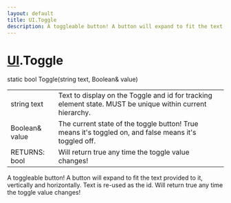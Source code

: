 ```yaml
---
layout: default
title: UI.Toggle
description: A toggleable button! A button will expand to fit the text provided to it, vertically and horizontally. Text is re-used as the id. Will return true any time the toggle value changes!
---
```

# [UI]({{site.url}}/Pages/Reference/UI.html).Toggle

<div class='signature' markdown='1'>
static bool Toggle(string text, Boolean& value)
</div>

|  |  |
|--|--|
|string text|Text to display on the Toggle and id for             tracking element state. MUST be unique within current hierarchy.|
|Boolean& value|The current state of the toggle button! True              means it's toggled on, and false means it's toggled off.|
|RETURNS: bool|Will return true any time the toggle value changes!|

A toggleable button! A button will expand to fit the
text provided to it, vertically and horizontally. Text is re-used
as the id. Will return true any time the toggle value changes!



